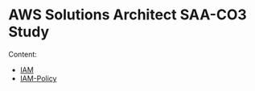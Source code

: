 # AWS Solutions Architect SAA-CO3 Study

Content:
- [IAM](./IAM)
 - [IAM-Policy](./IAM/IAM%20Policy.md)